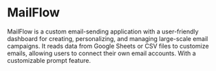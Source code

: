 # MailFlow
MailFlow is a custom email-sending application with a user-friendly dashboard for creating, personalizing, and managing large-scale email campaigns. It reads data from Google Sheets or CSV files to customize emails, allowing users to connect their own email accounts. With a customizable prompt feature.
